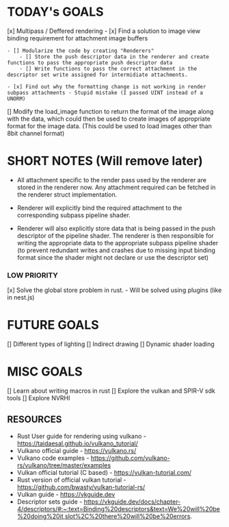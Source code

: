 
# TODAY's GOALS
[x] Multipass / Deffered rendering
    - [x] Find a solution to image view binding requirement for attachment image buffers

    - [] Modularize the code by creating "Renderers"
        - [] Store the push descriptor data in the renderer and create functions to pass the appropriate push descriptor data
        - [] Write functions to pass the correct attachment in the descriptor set write assigned for intermidiate attachments.        

    - [x] Find out why the formatting change is not working in render subpass attachments - Stupid mistake (I passed UINT instead of a UNORM)

[] Modify the load_image function to return the format of the image along with the data, which could then be used to create images of appropriate format for the image data. (This could be used to load images other than 8bit channel format)


# SHORT NOTES (Will remove later)

- All attachment specific to the render pass used by the renderer are stored in the renderer now. Any attachment required can be fetched in the renderer struct implementation.

- Renderer will explicitly bind the required attachment to the corresponding subpass pipeline shader.

- Renderer will also explicitly store data that is being passed in the push descriptor of the pipeline shader. The renderer is then responsible for writing the appropriate data to the appropriate subpass pipeline shader (to prevent redundant writes and crashes due to missing input binding format since the shader might not declare or use the descriptor set)




### LOW PRIORITY
[x] Solve the global store problem in rust. - Will be solved using plugins (like in nest.js)



# FUTURE GOALS
[] Different types of lighting
[] Indirect drawing
[] Dynamic shader loading



# MISC GOALS
[] Learn about writing macros in rust
[] Explore the vulkan and SPIR-V sdk tools
[] Explore NVRHI


## RESOURCES
- Rust User guide for rendering using vulkano - https://taidaesal.github.io/vulkano_tutorial/
- Vulkano official guide - https://vulkano.rs/
- Vulkano code examples - https://github.com/vulkano-rs/vulkano/tree/master/examples 
- Vulkan official tutorial (C based) - https://vulkan-tutorial.com/
- Rust version of official vulkan tutorial - https://github.com/bwasty/vulkan-tutorial-rs/
- Vulkan guide - https://vkguide.dev
- Descriptor sets guide - https://vkguide.dev/docs/chapter-4/descriptors/#:~:text=Binding%20descriptors&text=We%20will%20be%20doing%20it,slot%2C%20there%20will%20be%20errors.

